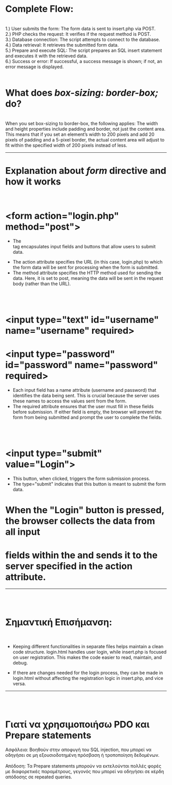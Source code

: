 <br><br>
# Complete Flow:
<br>
1.)   User submits the form: The form data is sent to insert.php via POST.   <br>
2.)   PHP checks the request: It verifies if the request method is POST.    <br>
3.)   Database connection: The script attempts to connect to the database.    <br>
4.)   Data retrieval: It retrieves the submitted form data.                      <br>
5.)   Prepare and execute SQL: The script prepares an SQL insert statement and executes it with the retrieved data.    <br>
6.)   Success or error: If successful, a success message is shown; if not, an error message is displayed.       <br><br>



# What does <i>box-sizing: border-box;</i>  do?
<br>
When you set box-sizing to border-box, the following applies:
The width and height properties include padding and border, not just the content area. 
This means that if you set an element’s width to 200 pixels and add 20 pixels of padding and a 5-pixel border, 
the actual content area will adjust to fit within the specified width of 200 pixels instead of less.


---------------------------------------------------------------------------------------------------------------------------------------------------
# Explanation about <i>form</i> directive and how it works   <br><br>

# &lt;form action="login.php" method="post"&gt;

- The <form> tag encapsulates input fields and buttons that allow users to submit data.
- The action attribute specifies the URL (in this case, login.php) to which the form data will 
   be sent for processing when the form is submitted.
- The method attribute specifies the HTTP method used for sending the data. 
   Here, it is set to post, meaning the data will be sent in the request body (rather than the URL).  
<br>
<br>

# &lt;input type="text" id="username" name="username" required&gt;
# &lt;input type="password" id="password" name="password" required&gt;

- Each input field has a name attribute (username and password) that identifies the data being sent. 
  This is crucial because the server uses these names to access the values sent from the form.
- The required attribute ensures that the user must fill in these fields before submission. 
   If either field is empty, the browser will prevent the form from being submitted and prompt the user 
   to complete the fields.

<br>
<br>   

# &lt;input type="submit" value="Login"&gt;

- This button, when clicked, triggers the form submission process. 
- The type="submit" indicates that this button is meant to submit the form data.

# When the "Login" button is pressed, the browser collects the data from all input 
# fields within the <form> and sends it to the server specified in the action attribute.

-----------------------------------------------------------------------------------------------------------------------
<br><br>
# Σημαντική Επισήμανση:
<br>

- Keeping different functionalities in separate files helps maintain a clean code structure. login.html handles user login, while insert.php is focused on user registration.
This makes the code easier to read, maintain, and debug.

- If there are changes needed for the login process, they can be made in login.html without affecting the registration logic in insert.php, and vice versa.

-----------------------------------------------------------------------------------------------------------------------
<br><br>
# Γιατί να χρησιμοποιήσω PDO και Prepare statements
Ασφάλεια: Βοηθούν στην αποφυγή του SQL injection, που μπορεί να οδηγήσει σε μη εξουσιοδοτημένη πρόσβαση ή τροποποίηση δεδομένων. <br><br>
Απόδοση:  Τα Prepare statements μπορούν να εκτελούνται πολλές φορές με διαφορετικές παραμέτρους, γεγονός που μπορεί να οδηγήσει σε κέρδη απόδοσης σε repeated queries.







